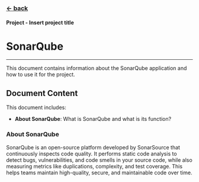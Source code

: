 ### [<- back](_index.md)

#### Project - Insert project title
# SonarQube
---

This document contains information about the SonarQube application and how to use it for the project.

## Document Content

This document includes:

- **About SonarQube**: What is SonarQube and what is its function?

### About SonarQube

SonarQube is an open-source platform developed by SonarSource that continuously inspects code quality.
It performs static code analysis to detect bugs, vulnerabilities, and code smells in your source code,
while also measuring metrics like duplications, complexity, and test coverage. This helps teams maintain
high-quality, secure, and maintainable code over time.
